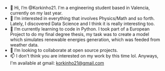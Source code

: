 - 👋 Hi, I’m @Korkinho21. I'm a engineering student based in Valencia, currently on my last year.
- 👀 I’m interested in everything that involves Physics/Math and so forth. Lately, I discovered Data Science and I think it is really interesting too.
- 🌱 I’m currently learning to code in Python. 
   I took part of a European Project to do my final degree thesis, my task was to create a model which simulates renewable energies generation, which was feeded from weather data.
- 💞️ I’m looking to collaborate at open source projects.
- 📫 I don't think you are interested on my work by this time lol. Anyways, I'm available at gmail: korkinho21@gmail.com

<!---
Korkinho21/Korkinho21 is a ✨ special ✨ repository because its `README.md` (this file) appears on your GitHub profile.
You can click the Preview link to take a look at your changes.
--->
